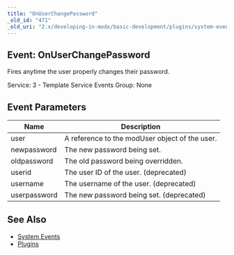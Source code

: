 ```yaml
---
title: "OnUserChangePassword"
_old_id: "471"
_old_uri: "2.x/developing-in-modx/basic-development/plugins/system-events/onuserchangepassword"
---
```


## Event: OnUserChangePassword

Fires anytime the user properly changes their password.

Service: 3 - Template Service Events 
Group: None

## Event Parameters

| Name | Description |
|------|-------------|
| user | A reference to the modUser object of the user. |
| newpassword | The new password being set. |
| oldpassword | The old password being overridden. |
| userid | The user ID of the user. (deprecated) |
| username | The username of the user. (deprecated) |
| userpassword | The new password being set. (deprecated) |

## See Also

- [System Events](developing-in-modx/basic-development/plugins/system-events "System Events")
- [Plugins](developing-in-modx/basic-development/plugins "Plugins")